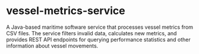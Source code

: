 # vessel-metrics-service
A Java-based maritime software service that processes vessel metrics from CSV files. The service filters invalid data, calculates new metrics, and provides REST API endpoints for querying performance statistics and other information about vessel movements.
